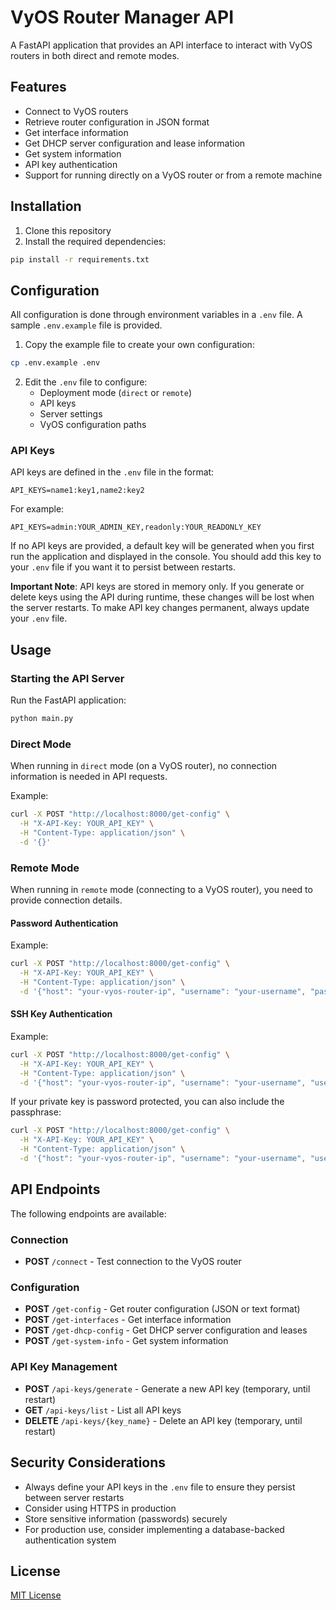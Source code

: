 # VyOS Router Manager API

A FastAPI application that provides an API interface to interact with VyOS routers in both direct and remote modes.

## Features

- Connect to VyOS routers
- Retrieve router configuration in JSON format
- Get interface information
- Get DHCP server configuration and lease information
- Get system information
- API key authentication
- Support for running directly on a VyOS router or from a remote machine

## Installation

1. Clone this repository
2. Install the required dependencies:
```bash
pip install -r requirements.txt
```

## Configuration

All configuration is done through environment variables in a `.env` file. A sample `.env.example` file is provided.

1. Copy the example file to create your own configuration:
```bash
cp .env.example .env
```

2. Edit the `.env` file to configure:
   - Deployment mode (`direct` or `remote`)
   - API keys
   - Server settings
   - VyOS configuration paths

### API Keys

API keys are defined in the `.env` file in the format:
```
API_KEYS=name1:key1,name2:key2
```

For example:
```
API_KEYS=admin:YOUR_ADMIN_KEY,readonly:YOUR_READONLY_KEY
```

If no API keys are provided, a default key will be generated when you first run the application and displayed in the console. You should add this key to your `.env` file if you want it to persist between restarts.

**Important Note**: API keys are stored in memory only. If you generate or delete keys using the API during runtime, these changes will be lost when the server restarts. To make API key changes permanent, always update your `.env` file.

## Usage

### Starting the API Server

Run the FastAPI application:
```bash
python main.py
```

### Direct Mode

When running in `direct` mode (on a VyOS router), no connection information is needed in API requests.

Example:
```bash
curl -X POST "http://localhost:8000/get-config" \
  -H "X-API-Key: YOUR_API_KEY" \
  -H "Content-Type: application/json" \
  -d '{}'
```

### Remote Mode

When running in `remote` mode (connecting to a VyOS router), you need to provide connection details.

#### Password Authentication

Example:
```bash
curl -X POST "http://localhost:8000/get-config" \
  -H "X-API-Key: YOUR_API_KEY" \
  -H "Content-Type: application/json" \
  -d '{"host": "your-vyos-router-ip", "username": "your-username", "password": "your-password"}'
```

#### SSH Key Authentication

Example:
```bash
curl -X POST "http://localhost:8000/get-config" \
  -H "X-API-Key: YOUR_API_KEY" \
  -H "Content-Type: application/json" \
  -d '{"host": "your-vyos-router-ip", "username": "your-username", "use_keys": true, "key_file": "/path/to/private_key"}'
```

If your private key is password protected, you can also include the passphrase:
```bash
curl -X POST "http://localhost:8000/get-config" \
  -H "X-API-Key: YOUR_API_KEY" \
  -H "Content-Type: application/json" \
  -d '{"host": "your-vyos-router-ip", "username": "your-username", "use_keys": true, "key_file": "/path/to/private_key", "passphrase": "your-key-passphrase"}'
```

## API Endpoints

The following endpoints are available:

### Connection
- **POST** `/connect` - Test connection to the VyOS router

### Configuration
- **POST** `/get-config` - Get router configuration (JSON or text format)
- **POST** `/get-interfaces` - Get interface information
- **POST** `/get-dhcp-config` - Get DHCP server configuration and leases
- **POST** `/get-system-info` - Get system information

### API Key Management
- **POST** `/api-keys/generate` - Generate a new API key (temporary, until restart)
- **GET** `/api-keys/list` - List all API keys
- **DELETE** `/api-keys/{key_name}` - Delete an API key (temporary, until restart)

## Security Considerations

- Always define your API keys in the `.env` file to ensure they persist between server restarts
- Consider using HTTPS in production
- Store sensitive information (passwords) securely
- For production use, consider implementing a database-backed authentication system

## License

[MIT License](LICENSE) 